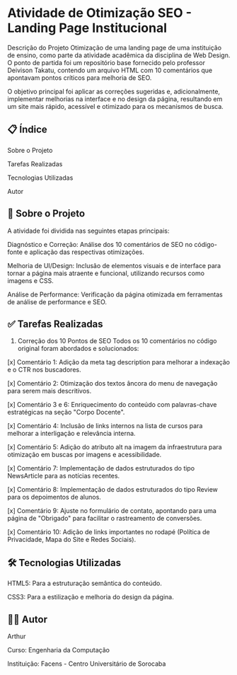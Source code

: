 # Atividade de Otimização SEO - Landing Page Institucional
Descrição do Projeto
Otimização de uma landing page de uma instituição de ensino, como parte da atividade acadêmica da disciplina de Web Design. O ponto de partida foi um repositório base fornecido pelo professor Deivison Takatu, contendo um arquivo HTML com 10 comentários que apontavam pontos críticos para melhoria de SEO.

O objetivo principal foi aplicar as correções sugeridas e, adicionalmente, implementar melhorias na interface e no design da página, resultando em um site mais rápido, acessível e otimizado para os mecanismos de busca.

## 📋 Índice
Sobre o Projeto

Tarefas Realizadas

Tecnologias Utilizadas

Autor

## 📌 Sobre o Projeto
A atividade foi dividida nas seguintes etapas principais:

Diagnóstico e Correção: Análise dos 10 comentários de SEO no código-fonte e aplicação das respectivas otimizações.

Melhoria de UI/Design: Inclusão de elementos visuais e de interface para tornar a página mais atraente e funcional, utilizando recursos como imagens e CSS.

Análise de Performance: Verificação da página otimizada em ferramentas de análise de performance e SEO.

## ✅ Tarefas Realizadas
1. Correção dos 10 Pontos de SEO
Todos os 10 comentários no código original foram abordados e solucionados:

[x] Comentário 1: Adição da meta tag description para melhorar a indexação e o CTR nos buscadores.

[x] Comentário 2: Otimização dos textos âncora do menu de navegação para serem mais descritivos.

[x] Comentário 3 e 6: Enriquecimento do conteúdo com palavras-chave estratégicas na seção "Corpo Docente".

[x] Comentário 4: Inclusão de links internos na lista de cursos para melhorar a interligação e relevância interna.

[x] Comentário 5: Adição do atributo alt na imagem da infraestrutura para otimização em buscas por imagens e acessibilidade.

[x] Comentário 7: Implementação de dados estruturados do tipo NewsArticle para as notícias recentes.

[x] Comentário 8: Implementação de dados estruturados do tipo Review para os depoimentos de alunos.

[x] Comentário 9: Ajuste no formulário de contato, apontando para uma página de "Obrigado" para facilitar o rastreamento de conversões.

[x] Comentário 10: Adição de links importantes no rodapé (Política de Privacidade, Mapa do Site e Redes Sociais).

## 🛠️ Tecnologias Utilizadas
HTML5: Para a estruturação semântica do conteúdo.

CSS3: Para a estilização e melhoria do design da página.

## 👨‍💻 Autor
Arthur

Curso: Engenharia da Computação

Instituição: Facens - Centro Universitário de Sorocaba
